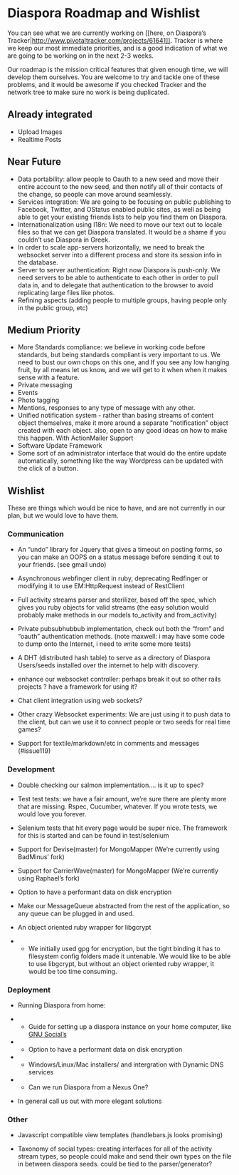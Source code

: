 # Diaspora Roadmap and Wishlist

You can see what we are currently working on [[here, on Diaspora’s Tracker|http://www.pivotaltracker.com/projects/61641]]. Tracker is where we keep our most immediate priorities, and is a good indication of what we are going to be working on in the next 2-3 weeks.

Our roadmap is the mission critical features that given enough time, we will develop them ourselves.  You are welcome to try and tackle one of these problems, and it would be awesome if you checked Tracker and the network tree to make sure no work is being duplicated.

## Already integrated
- Upload Images
- Realtime Posts

## Near Future
- Data portability: allow people to Oauth to a new seed and move their entire account to the new seed, and then notify all of their contacts of the change, so people can move around seamlessly.
- Services integration:  We are going to be focusing on public publishing to Facebook, Twitter, and OStatus enabled public sites, as well as being able to get your existing friends lists to help you find them on Diaspora.
- Internationalization using I18n: We need to move our text out to locale files so that we can get Diaspora translated.  It would be a shame if you couldn’t use Diaspora in Greek.
- In order to scale app-servers horizontally, we need to break the websocket server into a different process and store its session info in the database.
- Server to server authentication:  Right now Diaspora is push-only.  We need servers to be able to authenticate to each other in order to pull data in, and to delegate that authentication to the browser to avoid replicating large files like photos.
- Refining aspects (adding people to multiple groups, having people only in the public group, etc) 

## Medium Priority
- More Standards compliance: we believe in working code before standards, but being standards compliant is very important to us.  We need to bust our own chops on this one, and If you see any low hanging fruit, by all means let us know, and we will get to it when when it makes sense with a feature.
- Private messaging
- Events
- Photo tagging
- Mentions, responses to any type of message with any other.
- Unified notification system - rather than basing streams of content object themselves, make it more around a separate “notification” object created with each object.  also, open to any good ideas on how to make this happen.  With ActionMailer Support
- Software Update Framework
- Some sort of an administrator interface that would do the entire update automatically, something like the way Wordpress can be updated with the click of a button.

## Wishlist

These are things which would be nice to have, and are not currently in our plan, but we would love to have them.

### Communication

- An “undo” library for Jquery that gives a timeout on posting forms, so you can make an OOPS on a status message before sending it out to your friends. (see gmail undo)
- Asynchronous  webfinger client in ruby, deprecating Redfinger or modifying it to use EM:HttpRequest instead of RestClient
- Full activity streams parser and sterilizer, based off the spec, which gives you ruby objects for valid streams (the easy solution would probably make methods in our models to_activity and from_activity)
- Private pubsubhubbub implementation, check out both the “from” and “oauth” authentication methods. (note maxwell: i may have some code to dump onto the Internet, i need to write some more tests)

- A DHT (distributed hash table) to serve as a directory of Diaspora Users/seeds installed over the internet to help with discovery.
- enhance our websocket controller: perhaps break it out so other rails projects ? have a framework for using it?
- Chat client integration using web sockets?
- Other crazy Websocket experiments: We are just using it to push data to the client, but can we use it to connect people or two seeds for real time games?

- Support for textile/markdown/etc in comments and messages (#issue119)


### Development

- Double checking our salmon implementation.... is it up to spec?
- Test test tests: we have a fair amount, we’re sure there are plenty more that are missing.  Rspec, Cucumber, whatever.  If you wrote tests, we would love you forever.
- Selenium tests that hit every page would be super nice. The framework for this is started and can be found in test/selenium
- Support for Devise(master) for MongoMapper (We’re currently using BadMinus’ fork)
- Support for CarrierWave(master) for MongoMapper (We’re currently using Raphael’s fork)
- Option to have a performant data on disk encryption
- Make our MessageQueue abstracted from the rest of the application, so any queue can be plugged in and used.

- An object oriented ruby wrapper for libgcrypt
 - - We initially used gpg for encryption, but the tight binding it has to filesystem config folders made it untenable. We would like to be able to use libgcrypt, but without an object oriented ruby wrapper, it would be too time consuming.

### Deployment

- Running Diaspora from home:
- - Guide for setting up a diaspora instance on your home computer, like [GNU Social’s](http://foocorp.net/projects/fooplug/)
- - Option to have a performant data on disk encryption
- - Windows/Linux/Mac installers/ and intergration with Dynamic DNS services
- - Can we run Diaspora from a Nexus One?

- In general call us out with more elegant solutions


### Other
- Javascript compatible view templates (handlebars.js looks promising)

- Taxonomy of social types: creating interfaces for all of the activity stream types, so people could make and send their own types on the file in between diaspora seeds. could be tied to the parser/generator?
